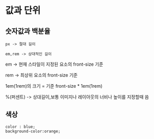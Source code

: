 # 값과 단위

## 숫자값과 백분율

    px -> 절대 길이

    em,rem -> 상대적인 길이

em -> 현재 스타일이 지정된 요소의 front-size 기준

rem -> 최상위 요소의 front-size 기준

1em(1rem)의 크기
= 기준 front-size * 1em(1rem)

%(퍼센트) -> 상대길이,보통 이미지나 레이아웃의 너비나 높이를 지정할때 씀

## 색상
    color : blue;
    background-color:orange;
